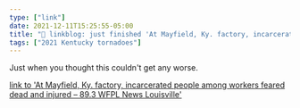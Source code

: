 ```yaml
---
type: ["link"]
date: 2021-12-11T15:25:55-05:00
title: "🔗 linkblog: just finished 'At Mayfield, Ky. factory, incarcerated people among workers feared dead and injured – 89.3 WFPL News Louisville'"
tags: ["2021 Kentucky tornadoes"]
---
```

Just when you thought this couldn't get any worse.
 
[link to 'At Mayfield, Ky. factory, incarcerated people among workers feared dead and injured – 89.3 WFPL News Louisville'](https://wfpl.org/at-mayfield-ky-factory-incarcerated-people-among-workers-feared-dead-and-injured/)
